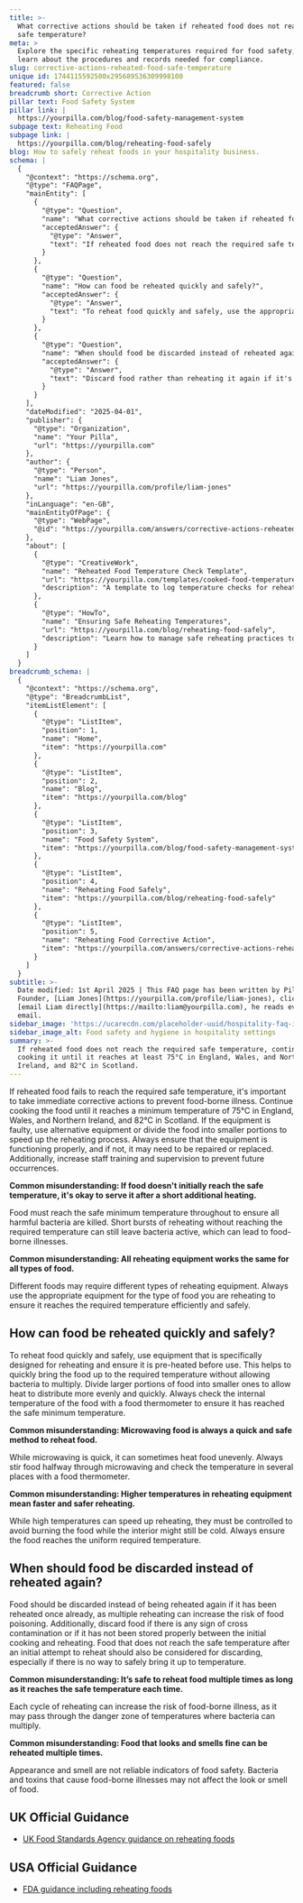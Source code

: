 ```yaml
---
title: >-
  What corrective actions should be taken if reheated food does not reach the
  safe temperature?
meta: >
  Explore the specific reheating temperatures required for food safety, and
  learn about the procedures and records needed for compliance.
slug: corrective-actions-reheated-food-safe-temperature
unique id: 1744115592500x295689536309998100
featured: false
breadcrumb short: Corrective Action
pillar text: Food Safety System
pillar link: |
  https://yourpilla.com/blog/food-safety-management-system
subpage text: Reheating Food
subpage link: |
  https://yourpilla.com/blog/reheating-food-safely
blog: How to safely reheat foods in your hospitality business.
schema: |
  {
    "@context": "https://schema.org",
    "@type": "FAQPage",
    "mainEntity": [
      {
        "@type": "Question",
        "name": "What corrective actions should be taken if reheated food does not reach the safe temperature?",
        "acceptedAnswer": {
          "@type": "Answer",
          "text": "If reheated food does not reach the required safe temperature, continue cooking it until it reaches at least 75°C in England, Wales, and Northern Ireland, and 82°C in Scotland. If there is an issue with the equipment, consider using an alternative, or reduce the portion size to speed up heating. Verify the equipment is working correctly, consider repairs or replacements if necessary, and increase training and supervision to prevent future issues."
        }
      },
      {
        "@type": "Question",
        "name": "How can food be reheated quickly and safely?",
        "acceptedAnswer": {
          "@type": "Answer",
          "text": "To reheat food quickly and safely, use the appropriate reheating equipment pre-heated before use. Divide larger portions into smaller ones to facilitate even and speedy heating. Always verify the internal temperature using a food thermometer to confirm it has reached the safe minimum required temperature."
        }
      },
      {
        "@type": "Question",
        "name": "When should food be discarded instead of reheated again?",
        "acceptedAnswer": {
          "@type": "Answer",
          "text": "Discard food rather than reheating it again if it's already been reheated once, shows any signs of cross contamination, hasn't been stored properly, or does not reach the safe temperature after an attempt to reheat. Multiple reheating can increase the risk of food poisoning."
        }
      }
    ],
    "dateModified": "2025-04-01",
    "publisher": {
      "@type": "Organization",
      "name": "Your Pilla",
      "url": "https://yourpilla.com"
    },
    "author": {
      "@type": "Person",
      "name": "Liam Jones",
      "url": "https://yourpilla.com/profile/liam-jones"
    },
    "inLanguage": "en-GB",
    "mainEntityOfPage": {
      "@type": "WebPage",
      "@id": "https://yourpilla.com/answers/corrective-actions-reheated-food-safe-temperature"
    },
    "about": [
      {
        "@type": "CreativeWork",
        "name": "Reheated Food Temperature Check Template",
        "url": "https://yourpilla.com/templates/cooked-food-temperature-check",
        "description": "A template to log temperature checks for reheated food, ensuring compliance with food safety standards."
      },
      {
        "@type": "HowTo",
        "name": "Ensuring Safe Reheating Temperatures",
        "url": "https://yourpilla.com/blog/reheating-food-safely",
        "description": "Learn how to manage safe reheating practices to avoid foodborne illnesses."
      }
    ]
  }
breadcrumb_schema: |
  {
    "@context": "https://schema.org",
    "@type": "BreadcrumbList",
    "itemListElement": [
      {
        "@type": "ListItem",
        "position": 1,
        "name": "Home",
        "item": "https://yourpilla.com"
      },
      {
        "@type": "ListItem",
        "position": 2,
        "name": "Blog",
        "item": "https://yourpilla.com/blog"
      },
      {
        "@type": "ListItem",
        "position": 3,
        "name": "Food Safety System",
        "item": "https://yourpilla.com/blog/food-safety-management-system"
      },
      {
        "@type": "ListItem",
        "position": 4,
        "name": "Reheating Food Safely",
        "item": "https://yourpilla.com/blog/reheating-food-safely"
      },
      {
        "@type": "ListItem",
        "position": 5,
        "name": "Reheating Food Corrective Action",
        "item": "https://yourpilla.com/answers/corrective-actions-reheated-food-safe-temperature"
      }
    ]
  }
subtitle: >-
  Date modified: 1st April 2025 | This FAQ page has been written by Pilla
  Founder, [Liam Jones](https://yourpilla.com/profile/liam-jones), click to
  [email Liam directly](https://mailto:liam@yourpilla.com), he reads every
  email.
sidebar_image: 'https://ucarecdn.com/placeholder-uuid/hospitality-faq-image.jpg'
sidebar_image_alt: Food safety and hygiene in hospitality settings
summary: >-
  If reheated food does not reach the required safe temperature, continue
  cooking it until it reaches at least 75°C in England, Wales, and Northern
  Ireland, and 82°C in Scotland.
---
```

If reheated food fails to reach the required safe temperature, it's important to take immediate corrective actions to prevent food-borne illness. Continue cooking the food until it reaches a minimum temperature of 75°C in England, Wales, and Northern Ireland, and 82°C in Scotland. If the equipment is faulty, use alternative equipment or divide the food into smaller portions to speed up the reheating process. Always ensure that the equipment is functioning properly, and if not, it may need to be repaired or replaced. Additionally, increase staff training and supervision to prevent future occurrences.

**Common misunderstanding: If food doesn't initially reach the safe temperature, it's okay to serve it after a short additional heating.**

Food must reach the safe minimum temperature throughout to ensure all harmful bacteria are killed. Short bursts of reheating without reaching the required temperature can still leave bacteria active, which can lead to food-borne illnesses.

**Common misunderstanding: All reheating equipment works the same for all types of food.**

Different foods may require different types of reheating equipment. Always use the appropriate equipment for the type of food you are reheating to ensure it reaches the required temperature efficiently and safely.

## How can food be reheated quickly and safely?

To reheat food quickly and safely, use equipment that is specifically designed for reheating and ensure it is pre-heated before use. This helps to quickly bring the food up to the required temperature without allowing bacteria to multiply. Divide larger portions of food into smaller ones to allow heat to distribute more evenly and quickly. Always check the internal temperature of the food with a food thermometer to ensure it has reached the safe minimum temperature.

**Common misunderstanding: Microwaving food is always a quick and safe method to reheat food.**

While microwaving is quick, it can sometimes heat food unevenly. Always stir food halfway through microwaving and check the temperature in several places with a food thermometer.

**Common misunderstanding: Higher temperatures in reheating equipment mean faster and safer reheating.**

While high temperatures can speed up reheating, they must be controlled to avoid burning the food while the interior might still be cold. Always ensure the food reaches the uniform required temperature.

## When should food be discarded instead of reheated again?

Food should be discarded instead of being reheated again if it has been reheated once already, as multiple reheating can increase the risk of food poisoning. Additionally, discard food if there is any sign of cross contamination or if it has not been stored properly between the initial cooking and reheating. Food that does not reach the safe temperature after an initial attempt to reheat should also be considered for discarding, especially if there is no way to safely bring it up to temperature.

**Common misunderstanding: It’s safe to reheat food multiple times as long as it reaches the safe temperature each time.**

Each cycle of reheating can increase the risk of food-borne illness, as it may pass through the danger zone of temperatures where bacteria can multiply.

**Common misunderstanding: Food that looks and smells fine can be reheated multiple times.**

Appearance and smell are not reliable indicators of food safety. Bacteria and toxins that cause food-borne illnesses may not affect the look or smell of food.

## UK Official Guidance

-   [UK Food Standards Agency guidance on reheating foods](https://www.food.gov.uk/sites/default/files/media/document/reheating.pdf)
    

## USA Official Guidance

-   [FDA guidance including reheating foods](https://www.fsis.usda.gov/food-safety/safe-food-handling-and-preparation/food-safety-basics/leftovers-and-food-safety#:~:text=When%20reheating%20leftovers%2C%20be%20sure,heat%20all%20the%20way%20through.)

